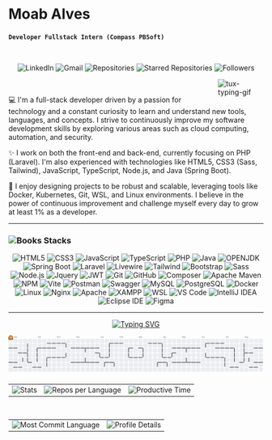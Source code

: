 # Moab Alves

**`Developer Fullstack Intern (Compass PBSoft)`**

<br>

<!-- Contact Badges -->
<p align="center">
  <!-- LinkedIn Badge -->
  <a href="https://www.linkedin.com/in/moab-alves-de-souza-3421082a6/" style="text-decoration: none;">
    <img alt="LinkedIn" title="Connect with me on LinkedIn" 
         src="https://custom-icon-badges.demolab.com/badge/-LinkedIn-282A36?style=for-the-badge&logo=linkedin&logoColor=white&labelColor=634781" 
         style="height: 27px;" /></a>

  <!-- Gmail Badge -->
  <a href="mailto:moab7alves@gmail.com" style="text-decoration: none;">
    <img alt="Gmail" title="Send me an email" 
         src="https://custom-icon-badges.demolab.com/badge/-Gmail-282A36?style=for-the-badge&logo=gmail&logoColor=white&labelColor=634781" 
         style="height: 27px;" /></a>

  <!-- GitHub Repositories Badge -->
  <a href="https://github.com/Moab07Alves?tab=repositories" style="text-decoration: none;">
    <img alt="Repositories" title="See my repositories on GitHub" 
         src="https://custom-icon-badges.demolab.com/badge/-Repositories-282A36?style=for-the-badge&logo=repo&logoColor=white&labelColor=634781" 
         style="height: 27px;" /></a>

 <!-- Starred Repositories Badge -->
  <a href="https://github.com/Moab07Alves?tab=stars" style="text-decoration: none;">
    <img alt="Starred Repositories" title="Repositories I've Starred" 
         src="https://custom-icon-badges.demolab.com/badge/-Starred%20Repos-282A36?style=for-the-badge&logo=star&logoColor=white&labelColor=634781" 
         style="height: 27px;" /></a>
         
  <!-- GitHub Followers Badge -->
<a href="https://github.com/Moab07Alves?tab=followers" style="text-decoration: none;">
  <img alt="Followers" title="My Followers on GitHub" 
       src="https://img.shields.io/github/followers/Moab07Alves?style=for-the-badge&color=634781&labelColor=282A36&logo=github&logoColor=white&cacheSeconds=1" 
       style="height: 27px;" /></a>
</p>

<!-- GitHub Logo -->

<img align="right" alt="tux-typing-gif" src="https://external-content.duckduckgo.com/iu/?u=https%3A%2F%2Fmedia.tenor.com%2FdHk-LfzHrtwAAAAj%2Flinux-computer.gif&f=1&nofb=1&ipt=7c3ad5bd59f54e8a996347ae2cf673f43853d1d1e827c1ddbe9f08041c20c378" width="90px" />

<br>

💻 I'm a full-stack developer driven by a passion for technology and a constant curiosity to learn and understand new tools, languages, and concepts. I strive to continuously improve my software development skills by exploring various areas such as cloud computing, automation, and security.

✨ I work on both the front-end and back-end, currently focusing on PHP (Laravel). I'm also experienced with technologies like HTML5, CSS3 (Sass, Tailwind), JavaScript, TypeScript, Node.js, and Java (Spring Boot).

🚀 I enjoy designing projects to be robust and scalable, leveraging tools like Docker, Kubernetes, Git, WSL, and Linux environments. I believe in the power of continuous improvement and challenge myself every day to grow at least 1% as a developer.

---

<h3><img src="https://raw.githubusercontent.com/Tarikul-Islam-Anik/Telegram-Animated-Emojis/main/Objects/Books.webp" alt="Books" width="30" height="30" /> Stacks </h3>

<div align="center">
  <!-- Linguagens de Programação -->
  <img alt="HTML5" src="https://img.shields.io/badge/HTML5-E34F26?style=for-the-badge&logo=html5&logoColor=white" />
  <img alt="CSS3" src="https://img.shields.io/badge/CSS3-1572B6?style=for-the-badge&logo=css3&logoColor=white" />
  <img alt="JavaScript" src="https://img.shields.io/badge/JavaScript-F7DF1E?style=for-the-badge&logo=javascript&logoColor=black" />
  <img alt="TypeScript" src="https://img.shields.io/badge/TypeScript-007ACC?style=for-the-badge&logo=typescript&logoColor=white" />
  <img alt="PHP" src="https://img.shields.io/badge/PHP-777BB4?style=for-the-badge&logo=php&logoColor=white" />
  <img alt="Java" src="https://img.shields.io/badge/Java-007396?style=for-the-badge&logo=java&logoColor=white" />
  <img alt="OPENJDK" src="https://img.shields.io/badge/OpenJDK-ED8B00?style=for-the-badge&logo=openjdk&logoColor=white" />

  <!-- Frameworks e Bibliotecas -->
  <img alt="Spring Boot" src="https://img.shields.io/badge/Spring_Boot-6DB33F?style=for-the-badge&logo=spring-boot&logoColor=white" />
  <img alt="Laravel" src="https://img.shields.io/badge/Laravel-FF2D20?style=for-the-badge&logo=laravel&logoColor=white" />
  <img alt="Livewire" src="https://img.shields.io/badge/livewire-4e56a6?style=for-the-badge&logo=livewire&logoColor=white" />
  <img alt="Tailwind" src="https://img.shields.io/badge/Tailwind_CSS-38B2AC?style=for-the-badge&logo=tailwind-css&logoColor=white" />
  <img alt="Bootstrap" src="https://img.shields.io/badge/Bootstrap-563D7C?style=for-the-badge&logo=bootstrap&logoColor=white" />
  <img alt="Sass" src="https://img.shields.io/badge/Sass-CC6699?style=for-the-badge&logo=sass&logoColor=white" />
  <img alt="Node.js" src="https://img.shields.io/badge/Node.js-339933?style=for-the-badge&logo=nodedotjs&logoColor=white" />
  <img alt="Jquery" src="https://img.shields.io/badge/jQuery-0769AD?style=for-the-badge&logo=jquery&logoColor=white" />
  <img alt="JWT" src="https://img.shields.io/badge/JWT-000000?style=for-the-badge&logo=JSON%20web%20tokens&logoColor=white" />

  <!-- Ferramentas de Desenvolvimento -->
  <img alt="Git" src="https://img.shields.io/badge/Git-F05032?style=for-the-badge&logo=git&logoColor=white" />
  <img alt="GitHub" src="https://img.shields.io/badge/GitHub-181717?style=for-the-badge&logo=github&logoColor=white" />
  <img alt="Composer" src="https://img.shields.io/badge/Composer-885630?style=for-the-badge&logo=composer&logoColor=white" />
  <img alt="Apache Maven" src="https://img.shields.io/badge/apache_maven-C71A36?style=for-the-badge&logo=apachemaven&logoColor=white" />
  <img alt="NPM" src="https://img.shields.io/badge/npm-CB3837?style=for-the-badge&logo=npm&logoColor=white" />
  <img alt="Vite" src="https://img.shields.io/badge/Vite-B73BFE?style=for-the-badge&logo=vite&logoColor=FFD62E" />
  <img alt="Postman" src="https://img.shields.io/badge/Postman-FF6C37?style=for-the-badge&logo=Postman&logoColor=white" />
  <img alt="Swagger" src="https://img.shields.io/badge/Swagger-6BA539?style=for-the-badge&logo=swagger&logoColor=white" />

  <!-- Banco de Dados -->
  <img alt="MySQL" src="https://img.shields.io/badge/MySQL-4479A1?style=for-the-badge&logo=mysql&logoColor=white" />
  <img alt="PostgreSQL" src="https://img.shields.io/badge/PostgreSQL-4169E1?style=for-the-badge&logo=postgresql&logoColor=white" />

  <!-- Ambientes e Servidores -->
  <img alt="Docker" src="https://img.shields.io/badge/Docker-2496ED?style=for-the-badge&logo=docker&logoColor=white" />
  <img alt="Linux" src="https://img.shields.io/badge/Linux-FCC624?style=for-the-badge&logo=linux&logoColor=black" />
  <img alt="Nginx" src="https://img.shields.io/badge/Nginx-009639?style=for-the-badge&logo=nginx&logoColor=white" />
  <img alt="Apache" src="https://img.shields.io/badge/Apache-D22128?style=for-the-badge&logo=Apache&logoColor=white" />
  <img alt="XAMPP" src="https://img.shields.io/badge/Xampp-F37623?style=for-the-badge&logo=xampp&logoColor=white" />
  <img alt="WSL" src="https://img.shields.io/badge/WSL-4D97FF?style=for-the-badge&logo=windows&logoColor=white" />

  <!-- IDEs e Editores -->
  <img alt="VS Code" src="https://img.shields.io/badge/VS%20Code-007ACC?style=for-the-badge&logo=visualstudiocode&logoColor=white" />
  <img alt="IntelliJ IDEA" src="https://img.shields.io/badge/IntelliJ_IDEA-000000.svg?style=for-the-badge&logo=intellij-idea&logoColor=white" />
  <img alt="Eclipse IDE" src="https://img.shields.io/badge/Eclipse_IDE-2C2255?style=for-the-badge&logo=eclipseide&logoColor=white" />
  <img alt="Figma" src="https://img.shields.io/badge/Figma-F24E1E?style=for-the-badge&logo=figma&logoColor=white" />
</div>


---

<!-- Typing SVG -->
<p align="center">
  <a href="https://git.io/typing-svg">
    <img 
      src="https://readme-typing-svg.demolab.com?font=Fira+Code&pause=1000&color=F1F2ED&width=500&center=true&vCenter=true&size=17&lines=Knowledge+is+boldness;Better+than+yesterday" 
      alt="Typing SVG" 
    />
  </a>
</p>

<picture>
  <source media="(prefers-color-scheme: dark)" srcset="https://raw.githubusercontent.com/Moab07Alves/Moab07Alves/output/pacman-contribution-graph-dark.svg">
  <source media="(prefers-color-scheme: light)" srcset="https://raw.githubusercontent.com/Moab07Alves/Moab07Alves/output/pacman-contribution-graph.svg">
  <img alt="Pac-Man Contribution Graph" src="https://raw.githubusercontent.com/Moab07Alves/Moab07Alves/output/pacman-contribution-graph.svg" />
</picture>

<div align="center">

  <!-- Linha 1 -->
  <table>
    <tr>
      <td><img src="http://github-profile-summary-cards.vercel.app/api/cards/stats?username=Moab07Alves&theme=dracula" alt="Stats" height="160" /></td>
      <td><img src="http://github-profile-summary-cards.vercel.app/api/cards/repos-per-language?username=Moab07Alves&theme=dracula&exclude={exclude}" alt="Repos per Language" height="160" /></td>
      <td><img src="http://github-profile-summary-cards.vercel.app/api/cards/productive-time?username=Moab07Alves&theme=dracula&utcOffset=8" alt="Productive Time" height="160" /></td>
    </tr>
  </table>

  <br />

  <!-- Linha 2 -->
  <table>
    <tr>
      <td><img src="http://github-profile-summary-cards.vercel.app/api/cards/most-commit-language?username=Moab07Alves&theme=dracula&exclude={exclude}" alt="Most Commit Language" height="160" /></td>
      <td><img src="http://github-profile-summary-cards.vercel.app/api/cards/profile-details?username=Moab07Alves&theme=dracula" alt="Profile Details" height="160" /></td>
    </tr>
  </table>

</div>


